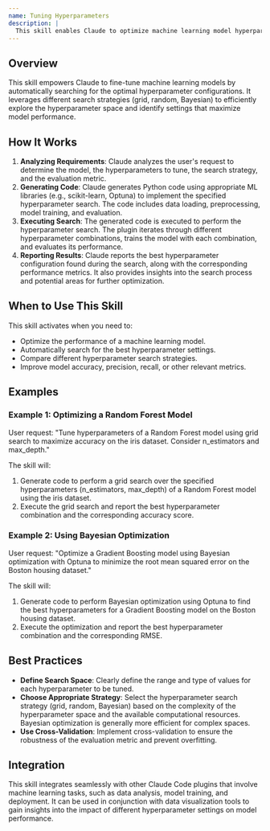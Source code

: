 ```yaml
---
name: Tuning Hyperparameters
description: |
  This skill enables Claude to optimize machine learning model hyperparameters using grid search, random search, or Bayesian optimization. It is used when the user requests hyperparameter tuning, model optimization, or improvement of model performance. The skill analyzes the current context, generates code for the specified search strategy, handles data validation and errors, and provides performance metrics. Trigger terms include "tune hyperparameters," "optimize model," "grid search," "random search," and "Bayesian optimization."
---
```


## Overview

This skill empowers Claude to fine-tune machine learning models by automatically searching for the optimal hyperparameter configurations. It leverages different search strategies (grid, random, Bayesian) to efficiently explore the hyperparameter space and identify settings that maximize model performance.

## How It Works

1. **Analyzing Requirements**: Claude analyzes the user's request to determine the model, the hyperparameters to tune, the search strategy, and the evaluation metric.
2. **Generating Code**: Claude generates Python code using appropriate ML libraries (e.g., scikit-learn, Optuna) to implement the specified hyperparameter search. The code includes data loading, preprocessing, model training, and evaluation.
3. **Executing Search**: The generated code is executed to perform the hyperparameter search. The plugin iterates through different hyperparameter combinations, trains the model with each combination, and evaluates its performance.
4. **Reporting Results**: Claude reports the best hyperparameter configuration found during the search, along with the corresponding performance metrics. It also provides insights into the search process and potential areas for further optimization.

## When to Use This Skill

This skill activates when you need to:
- Optimize the performance of a machine learning model.
- Automatically search for the best hyperparameter settings.
- Compare different hyperparameter search strategies.
- Improve model accuracy, precision, recall, or other relevant metrics.

## Examples

### Example 1: Optimizing a Random Forest Model

User request: "Tune hyperparameters of a Random Forest model using grid search to maximize accuracy on the iris dataset. Consider n_estimators and max_depth."

The skill will:
1. Generate code to perform a grid search over the specified hyperparameters (n_estimators, max_depth) of a Random Forest model using the iris dataset.
2. Execute the grid search and report the best hyperparameter combination and the corresponding accuracy score.

### Example 2: Using Bayesian Optimization

User request: "Optimize a Gradient Boosting model using Bayesian optimization with Optuna to minimize the root mean squared error on the Boston housing dataset."

The skill will:
1. Generate code to perform Bayesian optimization using Optuna to find the best hyperparameters for a Gradient Boosting model on the Boston housing dataset.
2. Execute the optimization and report the best hyperparameter combination and the corresponding RMSE.

## Best Practices

- **Define Search Space**: Clearly define the range and type of values for each hyperparameter to be tuned.
- **Choose Appropriate Strategy**: Select the hyperparameter search strategy (grid, random, Bayesian) based on the complexity of the hyperparameter space and the available computational resources. Bayesian optimization is generally more efficient for complex spaces.
- **Use Cross-Validation**: Implement cross-validation to ensure the robustness of the evaluation metric and prevent overfitting.

## Integration

This skill integrates seamlessly with other Claude Code plugins that involve machine learning tasks, such as data analysis, model training, and deployment. It can be used in conjunction with data visualization tools to gain insights into the impact of different hyperparameter settings on model performance.